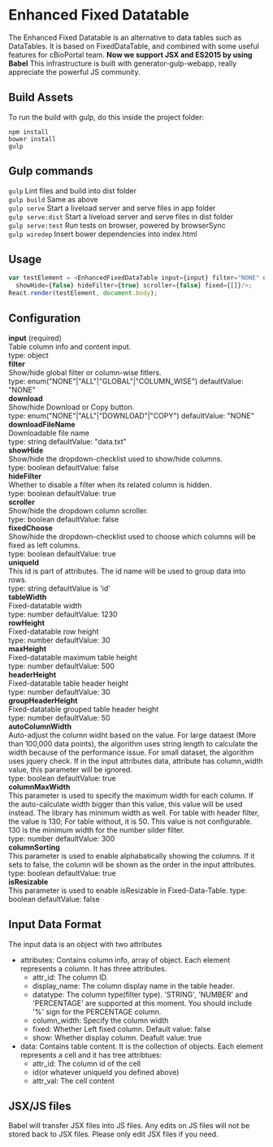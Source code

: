 # Enhanced Fixed Datatable
The Enhanced Fixed Datatable is an alternative to data tables such as DataTables. It is based on FixedDataTable, and combined with some useful features for cBioPortal team. **Now we support JSX and ES2015 by using Babel**
This infrastructure is built with generator-gulp-webapp, really appreciate the powerful JS community.

## Build Assets
To run the build with gulp, do this inside the project folder:
```
npm install
bower install
gulp
```

## Gulp commands
```gulp``` Lint files and build into dist folder  
```gulp build``` Same as above  
```gulp serve``` Start a liveload server and serve files in app folder  
```gulp serve:dist``` Start a liveload server and serve files in dist folder  
```gulp serve:test``` Run tests on browser, powered by browserSync  
```gulp wiredep``` Insert bower dependencies into index.html  


## Usage
```javascript
var testElement = <EnhancedFixedDataTable input={input} filter="NONE" download="NONE"
  showHide={false} hideFilter={true} scroller={false} fixed={[]}/>;
React.render(testElement, document.body);
```

## Configuration
**input** (required)  
  Table column info and content input.  
  type: object  
**filter**  
  Show/hide global filter or column-wise fitlers.  
  type: enum("NONE"|"ALL"|"GLOBAL"|"COLUMN_WISE") defaultValue: "NONE"  
**download**  
  Show/hide Download or Copy button.  
  type: enum("NONE"|"ALL"|"DOWNLOAD"|"COPY") defaultValue: "NONE"  
**downloadFileName**  
  Downloadable file name  
  type: string defaultValue: "data.txt"  
**showHide**  
  Show/hide the dropdown-checklist used to show/hide columns.  
  type: boolean defaultValue: false  
**hideFilter**  
  Whether to disable a filter when its related column is hidden.  
  type: boolean defaultValue: true  
**scroller**  
  Show/hide the dropdown column scroller.  
  type: boolean defaultValue: false  
**fixedChoose**  
  Show/hide the dropdown-checklist used to choose which columns will be fixed as left columns.  
  type: boolean defaultValue: true  
**uniqueId**   
  This id is part of attributes. The id name will be used to group data into rows.  
  type: string defaultValue is 'id'  
**tableWidth**  
  Fixed-datatable width  
  type: number defaultValue: 1230  
**rowHeight**  
  Fixed-datatable row height  
  type: number defaultValue: 30  
**maxHeight**  
  Fixed-datatable maximum table height  
  type: number defaultValue: 500  
**headerHeight**  
  Fixed-datatable table header height  
  type: number defaultValue: 30  
**groupHeaderHeight**  
  Fixed-datatable grouped table header height  
  type: number defaultValue: 50  
**autoColumnWidth**  
  Auto-adjust the column widht based on the value. For large dataest (More than 100,000 data points), the algorithm uses string length to calculate the width because of the performance issue. For small dataset, the algorithm uses jquery check. If in the input attributes data, attribute has column_width value, this parameter will be ignored.  
  type: boolean defaultValue: true  
**columnMaxWidth**  
  This parameter is used to specify the maximum width for each column. If the auto-calculate width bigger than this value, this value will be used instead. The library has minimum width as well. For table with header filter, the value is 130; For table without, it is 50. This value is not configurable. 130 is the minimum width for the number silder filter.  
  type: number defaultValue: 300  
**columnSorting**  
  This parameter is used to enable alphabatically showing the columns. If it sets to false, the column will be shown as the order in the input attributes.  
  type: boolean defaultValue: true  
**isResizable**  
  This parameter is used to enable isResizable in Fixed-Data-Table.
  type: boolean defaultValue: false  

## Input Data Format
The input data is an object with two attributes
* attributes: Contains column info, array of object. Each element represents a column. It has three attributes.
  * attr_id: The column ID.
  * display_name: The column display name in the table header.
  * datatype: The column type(filter type). 'STRING', 'NUMBER' and 'PERCENTAGE' are supported at this moment. You should include '%' sign for the PERCENTAGE column.  
  * column_width: Specify the column width
  * fixed: Whether Left fixed column. Default value: false  
  * show: Whether display column. Deafult value: true  
* data: Contains table content. It is the collection of objects. Each element represents a cell and it has tree attribtues:
  * attr_id: The column id of the cell
  * id(or whatever uniqueId you defined above)
  * attr_val: The cell content
  
## JSX/JS files
Babel will transfer JSX files into JS files. Any edits on JS files will not be stored back to JSX files. Please only edit JSX files if you need.
